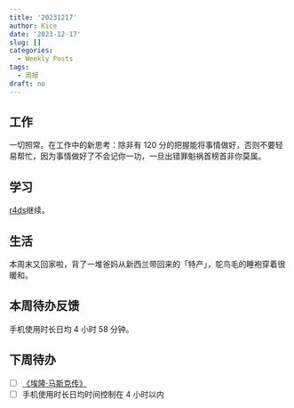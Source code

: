 ```yaml
---
title: '20231217'
author: Kice
date: '2023-12-17'
slug: []
categories:
  - Weekly Posts
tags:
  - 周报
draft: no
---
```


## 工作

一切照常。在工作中的新思考：除非有 120 分的把握能将事情做好，否则不要轻易帮忙，因为事情做好了不会记你一功，一旦出错罪魁祸首榜首非你莫属。

## 学习

[r4ds](https://r4ds.had.co.nz/)继续。

## 生活

本周末又回家啦，背了一堆爸妈从新西兰带回来的「特产」，鸵鸟毛的睡袍穿着很暖和。


## 本周待办反馈

手机使用时长日均 4 小时 58 分钟。

## 下周待办

- [ ] [《埃隆·马斯克传》](https://book.douban.com/subject/36518892/)
- [ ] 手机使用时长日均时间控制在 4 小时以内
